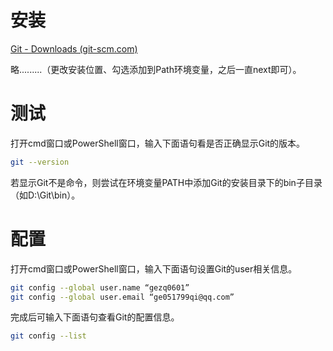 # 安装

[Git - Downloads (git-scm.com)](https://git-scm.com/downloads)

略.........（更改安装位置、勾选添加到Path环境变量，之后一直next即可）。

# 测试

打开cmd窗口或PowerShell窗口，输入下面语句看是否正确显示Git的版本。

```bash
git --version
```

若显示Git不是命令，则尝试在环境变量PATH中添加Git的安装目录下的bin子目录（如D:\Git\bin）。

# 配置

打开cmd窗口或PowerShell窗口，输入下面语句设置Git的user相关信息。

```bash
git config --global user.name “gezq0601”
git config --global user.email “ge051799qi@qq.com”
```

完成后可输入下面语句查看Git的配置信息。

```bash
git config --list
```